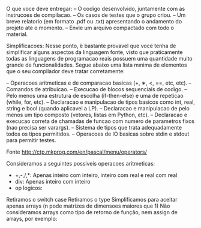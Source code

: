 O que voce deve entregar:
– O codigo desenvolvido, juntamente com as instrucoes de compilacao.
– Os casos de testes que o grupo criou.
– Um breve relatorio (em formato .pdf ou .txt) apresentando o andamento do projeto ate o momento.
– Envie um arquivo compactado com todo o material.

Simplificacoes: Nesse ponto, ́e bastante provavel que voce tenha de simplificar alguns
aspectos da linguagem fonte, visto que praticamente todas as linguagens de programacao
reais possuem uma quantidade muito grande de funcionalidades. Segue abaixo uma lista
mınima de elementos que o seu compilador deve tratar corretamente:

– Operacoes aritmeticas e de comparacao basicas (+, ∗, <, ==, etc, etc).
– Comandos de atribuicao.
– Execucao de blocos sequenciais de codigo.
– Pelo menos uma estrutura de escolha (if-then-else) e uma de repeticao (while, for, etc).
– Declaracao e manipulacao de tipos basicos como int, real, string e bool (quando aplicavel a LP).
– Declaracao e manipulacao de pelo menos um tipo composto (vetores, listas em Python, etc).
– Declaracao e execucao correta de chamadas de funcao com numero de parametros fixos (nao precisa ser varargs).
– Sistema de tipos que trata adequadamente todos os tipos permitidos.
– Operacoes de IO basicas sobre stdin e stdout para permitir testes.

Fonte
http://ctp.mkprog.com/en/pascal/menu/operators/

Consideramos a seguintes possiveis operacoes aritmeticas:
- +,-,/,*: Apenas inteiro com inteiro, inteiro com real e real com real
- div: Apenas inteiro com inteiro
- op logicos:  

Retiramos o switch case
Retiramos o type
Simplificamos para aceitar apenas arrays (n pode matrizes de dimensoes maiores que 1)
Não consideramos arrays como tipo de retorno de função, nem assign de arrays, por exemplo:

